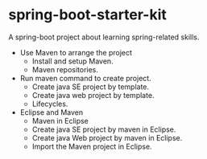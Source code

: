# spring-boot-starter-kit
A spring-boot project about learning spring-related skills.

- Use Maven to arrange the project
  - Install and setup Maven.
  - Maven repositories.
- Run maven command to create project.
  - Create java SE project by template.
  - Create java web project by template.
  - Lifecycles.
- Eclipse and Maven
  - Maven in Eclipse
  - Create java SE project by maven in Eclipse.
  - Create java Web project by maven in Eclipse.
  - Import the Maven project in Eclipse.